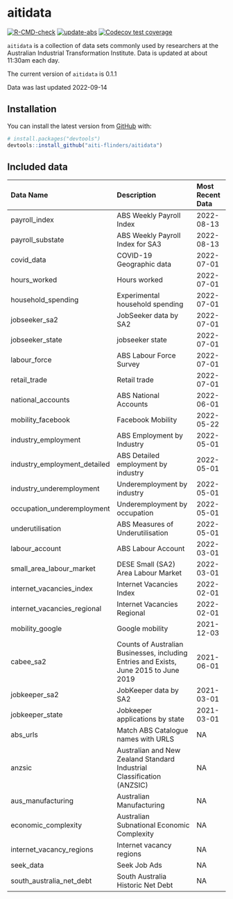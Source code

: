 
<!-- README.md is generated from README.Rmd. Please edit that file -->

# aitidata

<!-- badges: start -->

[![R-CMD-check](https://github.com/aiti-flinders/aitidata/actions/workflows/R-CMD-check.yaml/badge.svg?branch=data_prep)](https://github.com/aiti-flinders/aitidata/actions/workflows/R-CMD-check.yaml)
[![update-abs](https://github.com/aiti-flinders/aitidata/workflows/update-abs/badge.svg)](https://github.com/aiti-flinders/aitidata/actions)
[![Codecov test
coverage](https://codecov.io/gh/aiti-flinders/aitidata/branch/master/graph/badge.svg)](https://app.codecov.io/gh/aiti-flinders/aitidata?branch=master)
<!-- badges: end -->

`aitidata` is a collection of data sets commonly used by researchers at
the Australian Industrial Transformation Institute. Data is updated at
about 11:30am each day.

The current version of `aitidata` is 0.1.1

Data was last updated 2022-09-14

## Installation

You can install the latest version from [GitHub](https://github.com/)
with:

``` r
# install.packages("devtools")
devtools::install_github("aiti-flinders/aitidata")
```

## Included data

| Data Name                      | Description                                                                           | Most Recent Data |
| :----------------------------- | :------------------------------------------------------------------------------------ | :--------------- |
| payroll\_index                 | ABS Weekly Payroll Index                                                              | 2022-08-13       |
| payroll\_substate              | ABS Weekly Payroll Index for SA3                                                      | 2022-08-13       |
| covid\_data                    | COVID-19 Geographic data                                                              | 2022-07-01       |
| hours\_worked                  | Hours worked                                                                          | 2022-07-01       |
| household\_spending            | Experimental household spending                                                       | 2022-07-01       |
| jobseeker\_sa2                 | JobSeeker data by SA2                                                                 | 2022-07-01       |
| jobseeker\_state               | jobseeker state                                                                       | 2022-07-01       |
| labour\_force                  | ABS Labour Force Survey                                                               | 2022-07-01       |
| retail\_trade                  | Retail trade                                                                          | 2022-07-01       |
| national\_accounts             | ABS National Accounts                                                                 | 2022-06-01       |
| mobility\_facebook             | Facebook Mobility                                                                     | 2022-05-22       |
| industry\_employment           | ABS Employment by Industry                                                            | 2022-05-01       |
| industry\_employment\_detailed | ABS Detailed employment by industry                                                   | 2022-05-01       |
| industry\_underemployment      | Underemployment by industry                                                           | 2022-05-01       |
| occupation\_underemployment    | Underemployment by occupation                                                         | 2022-05-01       |
| underutilisation               | ABS Measures of Underutilisation                                                      | 2022-05-01       |
| labour\_account                | ABS Labour Account                                                                    | 2022-03-01       |
| small\_area\_labour\_market    | DESE Small (SA2) Area Labour Market                                                   | 2022-03-01       |
| internet\_vacancies\_index     | Internet Vacancies Index                                                              | 2022-02-01       |
| internet\_vacancies\_regional  | Internet Vacancies Regional                                                           | 2022-02-01       |
| mobility\_google               | Google mobility                                                                       | 2021-12-03       |
| cabee\_sa2                     | Counts of Australian Businesses, including Entries and Exists, June 2015 to June 2019 | 2021-06-01       |
| jobkeeper\_sa2                 | JobKeeper data by SA2                                                                 | 2021-03-01       |
| jobkeeper\_state               | Jobkeeper applications by state                                                       | 2021-03-01       |
| abs\_urls                      | Match ABS Catalogue names with URLS                                                   | NA               |
| anzsic                         | Australian and New Zealand Standard Industrial Classification (ANZSIC)                | NA               |
| aus\_manufacturing             | Australian Manufacturing                                                              | NA               |
| economic\_complexity           | Australian Subnational Economic Complexity                                            | NA               |
| internet\_vacancy\_regions     | Internet vacancy regions                                                              | NA               |
| seek\_data                     | Seek Job Ads                                                                          | NA               |
| south\_australia\_net\_debt    | South Australia Historic Net Debt                                                     | NA               |
